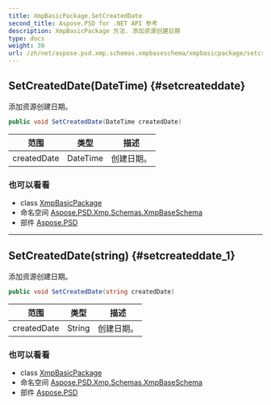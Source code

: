 ```yaml
---
title: XmpBasicPackage.SetCreatedDate
second_title: Aspose.PSD for .NET API 参考
description: XmpBasicPackage 方法. 添加资源创建日期
type: docs
weight: 30
url: /zh/net/aspose.psd.xmp.schemas.xmpbaseschema/xmpbasicpackage/setcreateddate/
---
```

## SetCreatedDate(DateTime) {#setcreateddate}

添加资源创建日期。

```csharp
public void SetCreatedDate(DateTime createdDate)
```

| 范围 | 类型 | 描述 |
| --- | --- | --- |
| createdDate | DateTime | 创建日期。 |

### 也可以看看

* class [XmpBasicPackage](../)
* 命名空间 [Aspose.PSD.Xmp.Schemas.XmpBaseSchema](../../xmpbasicpackage/)
* 部件 [Aspose.PSD](../../../)

---

## SetCreatedDate(string) {#setcreateddate_1}

添加资源创建日期。

```csharp
public void SetCreatedDate(string createdDate)
```

| 范围 | 类型 | 描述 |
| --- | --- | --- |
| createdDate | String | 创建日期。 |

### 也可以看看

* class [XmpBasicPackage](../)
* 命名空间 [Aspose.PSD.Xmp.Schemas.XmpBaseSchema](../../xmpbasicpackage/)
* 部件 [Aspose.PSD](../../../)


